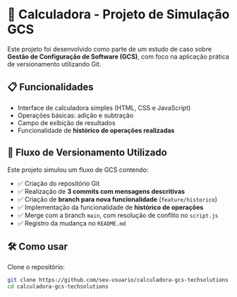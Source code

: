 # 🧮 Calculadora - Projeto de Simulação GCS

Este projeto foi desenvolvido como parte de um estudo de caso sobre **Gestão de Configuração de Software (GCS)**, com foco na aplicação prática de versionamento utilizando Git.

## 📋 Funcionalidades

- Interface de calculadora simples (HTML, CSS e JavaScript)
- Operações básicas: adição e subtração
- Campo de exibição de resultados
- Funcionalidade de **histórico de operações realizadas**

## 🔁 Fluxo de Versionamento Utilizado

Este projeto simulou um fluxo de GCS contendo:

- ✅ Criação do repositório Git
- ✅ Realização de **3 commits com mensagens descritivas**
- ✅ Criação de **branch para nova funcionalidade** (`feature/historico`)
- ✅ Implementação da funcionalidade de **histórico de operações**
- ✅ Merge com a branch `main`, com resolução de conflito no `script.js`
- ✅ Registro da mudança no `README.md`

## 🛠️ Como usar

Clone o repositório:

```bash
git clone https://github.com/seu-usuario/calculadora-gcs-techsolutions.git
cd calculadora-gcs-techsolutions

